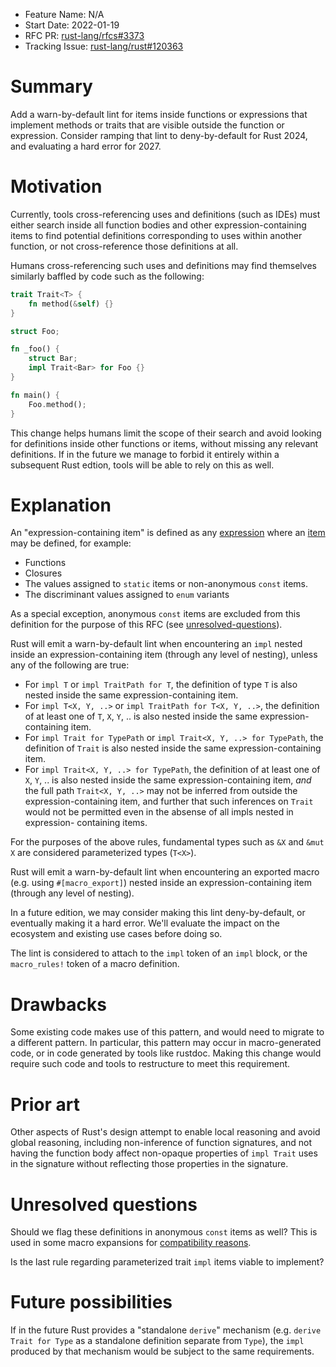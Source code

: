 - Feature Name: N/A
- Start Date: 2022-01-19
- RFC PR: [rust-lang/rfcs#3373](https://github.com/rust-lang/rfcs/pull/3373)
- Tracking Issue: [rust-lang/rust#120363](https://github.com/rust-lang/rust/issues/120363)

# Summary
[summary]: #summary

Add a warn-by-default lint for items inside functions or expressions that
implement methods or traits that are visible outside the function or
expression. Consider ramping that lint to deny-by-default for Rust 2024, and
evaluating a hard error for 2027.

# Motivation
[motivation]: #motivation

Currently, tools cross-referencing uses and definitions (such as IDEs) must
either search inside all function bodies and other expression-containing items
to find potential definitions corresponding to uses within another function, or
not cross-reference those definitions at all.

Humans cross-referencing such uses and definitions may find themselves
similarly baffled by code such as the following:
```rust
trait Trait<T> {
    fn method(&self) {}
}

struct Foo;

fn _foo() {
    struct Bar;
    impl Trait<Bar> for Foo {}
}

fn main() {
    Foo.method();
}
```

This change helps humans limit the scope of their search and avoid looking for
definitions inside other functions or items, without missing any relevant
definitions. If in the future we manage to forbid it entirely within a
subsequent Rust edtion, tools will be able to rely on this as well.

# Explanation
[explanation]: #explanation

An "expression-containing item" is defined as any [expression] where an [item]
may be defined, for example:
- Functions
- Closures
- The values assigned to `static` items or non-anonymous `const` items.
- The discriminant values assigned to `enum` variants

As a special exception, anonymous `const` items are excluded from this
definition for the purpose of this RFC (see [unresolved-questions]).

Rust will emit a warn-by-default lint when encountering an `impl` nested inside
an expression-containing item (through any level of nesting), unless any of the
following are true:
- For `impl T` or `impl TraitPath for T`, the definition of type `T` is also
  nested inside the same expression-containing item.
- For `impl T<X, Y, ..>` or `impl TraitPath for T<X, Y, ..>`, the definition of
  at least one of `T`, `X`, `Y`, .. is also nested inside the same expression-
  containing item.
- For `impl Trait for TypePath` or `impl Trait<X, Y, ..> for TypePath`, the
  definition of `Trait` is also nested inside the same expression-containing
  item.
- For `impl Trait<X, Y, ..> for TypePath`, the definition of at least one of
  `X`, `Y`, .. is also nested inside the same expression-containing item, *and*
  the full path `Trait<X, Y, ..>` may not be inferred from outside the
  expression-containing item, and further that such inferences on `Trait` would
  not be permitted even in the absense of all impls nested in expression-
  containing items.

For the purposes of the above rules, fundamental types such as `&X` and `&mut X`
are considered parameterized types (`T<X>`).

Rust will emit a warn-by-default lint when encountering an exported macro (e.g.
using `#[macro_export]`) nested inside an expression-containing item (through
any level of nesting).

In a future edition, we may consider making this lint deny-by-default, or
eventually making it a hard error. We'll evaluate the impact on the ecosystem
and existing use cases before doing so.

The lint is considered to attach to the `impl` token of an `impl` block, or the
`macro_rules!` token of a macro definition.

# Drawbacks
[drawbacks]: #drawbacks

Some existing code makes use of this pattern, and would need to migrate to a
different pattern. In particular, this pattern may occur in macro-generated
code, or in code generated by tools like rustdoc. Making this change would
require such code and tools to restructure to meet this requirement.

# Prior art
[prior-art]: #prior-art

Other aspects of Rust's design attempt to enable local reasoning and avoid
global reasoning, including non-inference of function signatures, and not
having the function body affect non-opaque properties of `impl Trait` uses in
the signature without reflecting those properties in the signature.

# Unresolved questions
[unresolved-questions]: #unresolved-questions

Should we flag these definitions in anonymous `const` items as well? This is
used in some macro expansions for [compatibility reasons][1].

Is the last rule regarding parameterized trait `impl` items viable to implement?

# Future possibilities
[future-possibilities]: #future-possibilities

If in the future Rust provides a "standalone `derive`" mechanism (e.g. `derive
Trait for Type` as a standalone definition separate from `Type`), the `impl`
produced by that mechanism would be subject to the same requirements.

[expression]: https://doc.rust-lang.org/reference/expressions.html
[item]: https://doc.rust-lang.org/reference/items.html
[1]: https://github.com/rust-lang/rfcs/pull/3373#issuecomment-1885307786
